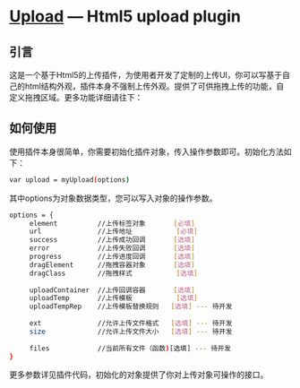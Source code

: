 [Upload](https://github.com/jnxyx/upload) — Html5 upload plugin
==================================================


引言
--------------------------------------

这是一个基于Html5的上传插件，为使用者开发了定制的上传UI，你可以写基于自己的html结构外观，插件本身不强制上传外观。提供了可供拖拽上传的功能，自定义拖拽区域。更多功能详细请往下：


如何使用
--------------------------------------

使用插件本身很简单，你需要初始化插件对象，传入操作参数即可。初始化方法如下：

```bash
var upload = myUpload(options)
```

其中options为对象数据类型，您可以写入对象的操作参数。

```bash
options = {
	 element          //上传标签对象       [必填]
	 url              //上传地址           [必填]
	 success          //上传成功回调       [选填]
	 error            //上传失败回调       [选填]
	 progress         //上传进度回调       [选填]
	 dragElement      //拖拽容器对象       [选填]
	 dragClass        //拖拽样式           [选填]
	  
	 uploadContainer  //上传回调容器       [选填]
	 uploadTemp       //上传模板           [选填]
	 uploadTempRep    //上传模板替换规则   [选填] --- 待开发
	 
	 ext              //允许上传文件格式   [选填] --- 待开发
	 size             //允许上传文件大小   [选填] --- 待开发
	  
	 files            //当前所有文件（函数)[选填] --- 待开发
}
```

更多参数详见插件代码，初始化的对象提供了你对上传对象可操作的接口。